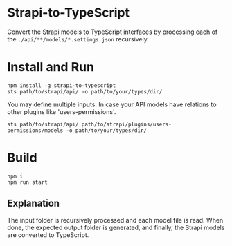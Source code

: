 # Strapi-to-TypeScript

Convert the Strapi models to TypeScript interfaces by processing each of the `./api/**/models/*.settings.json` recursively.

# Install and Run

```console
npm install -g strapi-to-typescript
sts path/to/strapi/api/ -o path/to/your/types/dir/
```

You may define multiple inputs. In case your API models have relations to other plugins like 'users-permissions'.

```console
sts path/to/strapi/api/ path/to/strapi/plugins/users-permissions/models -o path/to/your/types/dir/
```


# Build

```console
npm i
npm run start
```

## Explanation

The input folder is recursively processed and each model file is read. When done, the expected output folder is generated, and finally, the Strapi models are converted to TypeScript.
